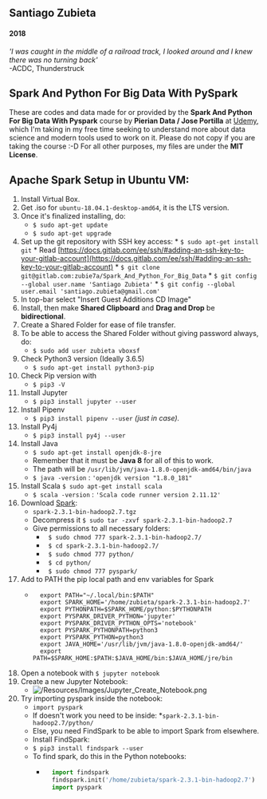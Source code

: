 ## Santiago Zubieta
#### 2018

*'I was caught in the middle of a railroad track,
I looked around and I knew there was no turning back'*  
-ACDC, Thunderstruck

## Spark And Python For Big Data With PySpark
These are codes and data made for or provided by the **Spark And Python For Big Data With Pyspark** course by **Pierian Data / Jose Portilla** at [Udemy](https://www.udemy.com/spark-and-python-for-big-data-with-pyspark/), which I'm taking in my free time seeking to understand more about data science and modern tools used to work on it. Please do not copy
if you are taking the course :-D For all other purposes, my files are under the **MIT License**.

## Apache Spark Setup in Ubuntu VM:

1. Install Virtual Box.
2. Get .iso for `ubuntu-18.04.1-desktop-amd64`, it is the LTS version.
3. Once it's finalized installing, do:
	* `$ sudo apt-get update`
	* `$ sudo apt-get upgrade`
4. Set up the git repository with SSH key access:
        * `$ sudo apt-get install git`
        * Read [https://docs.gitlab.com/ee/ssh/#adding-an-ssh-key-to-your-gitlab-account](https://docs.gitlab.com/ee/ssh/#adding-an-ssh-key-to-your-gitlab-account)
        * `$ git clone git@gitlab.com:zubie7a/Spark_And_Python_For_Big_Data`
        * `$ git config --global user.name 'Santiago Zubieta'`
        * `$ git config --global user.email 'santiago.zubieta@gmail.com'`
5. In top-bar select "Insert Guest Additions CD Image"
6. Install, then make **Shared Clipboard** and **Drag and Drop** be **bidirectional**.
7. Create a Shared Folder for ease of file transfer.
8. To be able to access the Shared Folder without giving password always, do:
	* `$ sudo add user zubieta vboxsf`
9. Check Python3 version (Ideally 3.6.5)
	* `$ sudo apt-get install python3-pip`
10. Check Pip version with
	* `$ pip3 -V`
11. Install Jupyter
	* `$ pip3 install jupyter --user` 
12. Install Pipenv
	* `$ pip3 install pipenv --user` *(just in case).*
13. Install Py4j
	* `$ pip3 install py4j --user`
14. Install Java 
	* `$ sudo apt-get install openjdk-8-jre`
    * Remember that it must be **Java 8** for all of this to work.
    * The path will be `/usr/lib/jvm/java-1.8.0-openjdk-amd64/bin/java`
    * `$ java -version` : `'openjdk version "1.8.0_181"`
15. Install Scala `$ sudo apt-get install scala`
    * `$ scala -version` : `'Scala code runner version 2.11.12'`
16. Download [Spark](https://spark.apache.org/downloads.html):
    * `spark-2.3.1-bin-hadoop2.7.tgz`
    * Decompress it `$ sudo tar -zxvf spark-2.3.1-bin-hadoop2.7`
    * Give permissions to all necessary folders:
        - ` $ sudo chmod 777 spark-2.3.1-bin-hadoop2.7/`
        - ` $ cd spark-2.3.1-bin-hadoop2.7/`
        - ` $ sudo chmod 777 python/`
        - ` $ cd python/`
        - ` $ sudo chmod 777 pyspark/`
17. Add to PATH the pip local path and env variables for Spark
    * ```
        export PATH="~/.local/bin:$PATH"
        export SPARK_HOME='/home/zubieta/spark-2.3.1-bin-hadoop2.7'
        export PYTHONPATH=$SPARK_HOME/python:$PYTHONPATH
        export PYSPARK_DRIVER_PYTHON='jupyter'
        export PYSPARK_DRIVER_PYTHON_OPTS='notebook'
        export PYSPARK_PYTHONPATH=python3
        export PYSPARK_PYTHON=python3
        export JAVA_HOME='/usr/lib/jvm/java-1.8.0-openjdk-amd64/'
        export PATH=$SPARK_HOME:$PATH:$JAVA_HOME/bin:$JAVA_HOME/jre/bin
      ```
18. Open a notebook with `$ jupyter notebook`
19. Create a new Jupyter Notebook:
    * ![/Resources/Images/Jupyter_Create_Notebook.png](https://i.imgur.com/ZwrexH1.png "")
20. Try importing pyspark inside the notebook:
    * `import pyspark`
    * If doesn't work you need to be inside:
	*`spark-2.3.1-bin-hadoop2.7/python/`
    * Else, you need FindSpark to be able to import Spark from elsewhere.
    * Install FindSpark:
	* `$ pip3 install findspark --user`
    * To find spark, do this in the Python notebooks:
        * ```python
            import findspark
            findspark.init('/home/zubieta/spark-2.3.1-bin-hadoop2.7')
            import pyspark 
        ```
